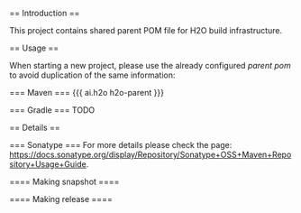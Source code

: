 == Introduction ==

This project contains shared parent POM file for H2O build infrastructure.

== Usage ==

When starting a new project, please use the already configured _parent pom_ to avoid duplication of the same information:

=== Maven ===
{{{
<parent>
  <groupId>ai.h2o</groupId>
  <artifactId>h2o-parent</artifactId>
</parent>
}}}

=== Gradle ===
TODO

== Details ==

=== Sonatype ===
For more details please check the page: https://docs.sonatype.org/display/Repository/Sonatype+OSS+Maven+Repository+Usage+Guide.

==== Making snapshot ====

==== Making release ====
